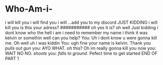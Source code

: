 # Who-Am-i-
i will kill you
i will find
you
i will
...add you to my discord
JUST KIDDING i will kill you
is this your adress? ###########
oh yes it is?
oh well
Just kidding i dont know who the hell i am
i need to remember my name
i think it was kelvin or somethin
well can you help? 
You: Uh i dont know u were gonna kill me.
Oh well uh i was kiddin
You: ugh fine your name is kelvin.
Thank you
*pulls out gun*
you: AYO WHAT.
oh this? Oh im really gonna kill you now
you: WAIT NO NO.
*shoots*
you: *falls to ground*.
Pefect
time to get started
END OF PART 1
